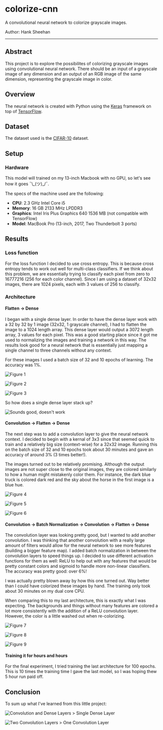 
# colorize-cnn

A convolutional neural network to colorize grayscale images.

Author: Hank Sheehan

---


## Abstract
This project is to explore the possibilites of colorizing grayscale images using convolutional neural network. There should be an input of a grayscale image of any dimension and an output of an RGB image of the same dimension, representing the grayscale image in color.

## Overview
The neural network is created with Python using the [Keras](https://keras.io/) framework on top of [TensorFlow](https://www.tensorflow.org/).

## Dataset
The dataset used is the [CIFAR-10](https://www.cs.toronto.edu/~kriz/cifar.html) dataset.

## Setup

### Hardware
This model will trained on my 13-inch Macbook with no GPU, so let's see how it goes ¯\\\_(ツ)\_/¯.

The specs of the machine used are the following:
- **CPU**: 2.3 GHz Intel Core i5
- **Memory**: 16 GB 2133 MHz LPDDR3
- **Graphics**: Intel Iris Plus Graphics 640 1536 MB (not compatible with TensorFlow)
- **Model**: MacBook Pro (13-inch, 2017, Two Thunderbolt 3 ports)

## Results
### Loss function
For the loss function I decided to use cross entropy. This is because cross entropy tends to work out well for multi-class classifiers. If we think about this problem, we are essentially trying to classify each pixel from zero to 16777216 (256 for each color channel). Since I am using a dataset of 32x32 images, there are 1024 pixels, each with 3 values of 256 to classify.

### Architecture

#### Flatten -> Dense
I began with a single dense layer. In order to have the dense layer work with a 32 by 32 by 1 image (32x32, 1 grayscale channel), I had to flatten the image to a 1024 length array. This dense layer would output a 3072 length array, 3 values for each pixel. This was a good starting place since it got me used to normalizing the images and training a network in this way. The results look good for a neural network that is essentially just mapping a single channel to three channels without any context.

For these images I used a batch size of 32 and 10 epochs of learning. The accuracy was 1%.

![Figure 1](README-assets/flatten-dense1.png)

![Figure 2](README-assets/flatten-dense2.png)

![Figure 3](README-assets/flatten-dense3.png)

So how does a single dense layer stack up?

![Sounds good, doesn't work](README-assets/soundsgood.jpg)

#### Convolution -> Flatten -> Dense
The next step was to add a convolution layer to give the neural network context. I decided to begin with a kernal of 3x3 since that seemed quick to train and a relatively big size (context-wise) for a 32x32 image. Running this on the batch size of 32 and 10 epochs took about 30 minutes and gave an accuracy of around 3% (3 times better!).

The images turned out to be relatively promising. Although the output images are not super close to the original images, they are colored similarly to how a human might mistakenly color them. For instance, the dark blue truck is colored dark red and the sky about the horse in the first image is a blue hue.

![Figure 4](README-assets/convolution-flatten-dense1.png)

![Figure 5](README-assets/convolution-flatten-dense2.png)

![Figure 6](README-assets/convolution-flatten-dense3.png)

#### Convolution -> Batch Normalization -> Convolution -> Flatten -> Dense
The convolution layer was looking pretty good, but I wanted to add another convolution. I was thinking that another convolution with a really large amount of filters would allow for the neural network to see more features (building a bigger feature map). I added batch normalization in between the convolution layers to speed things up. I decided to use different activation functions for them as well: ReLU to help out with any features that would be pretty constant colors and sigmoid to handle more non-linear classifiers. The accuracy was pretty good: over 6%!

I was actually pretty blown away by how this one turned out. Way better than I could have colorized these images by hand. The training only took about 30 minutes on my dual core CPU.

When comparing this to my last architecture, this is exactly what I was expecting. The backgrounds and things without many features are colored a lot more consistently with the addition of a ReLU convolution layer. However, the color is a little washed out when re-colorizing.

![Figure 7](README-assets/convolution-batchnormalization-convolution-flatten-dense_model1.png)

![Figure 8](README-assets/convolution-batchnormalization-convolution-flatten-dense_model2.png)

![Figure 9](README-assets/convolution-batchnormalization-convolution-flatten-dense_model3.png)


#### Training it for hours and hours
For the final experiment, I tried training the last architecture for 100 epochs. This is 10 times the training time I gave the last model, so I was hoping thew 5 hour run paid off.


## Conclusion
To sum up what I've learned from this little project:

![Convolution and Dense Layers > Single Dense Layer](README-assets/conclusion1.png)

![Two Convolution Layers > One Convolution Layer](README-assets/conclusion2.png)
